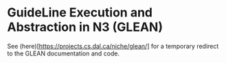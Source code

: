# GuideLine Execution and Abstraction in N3 (GLEAN)

See (here)[https://projects.cs.dal.ca/niche/glean/] for a temporary redirect to the GLEAN documentation and code.
